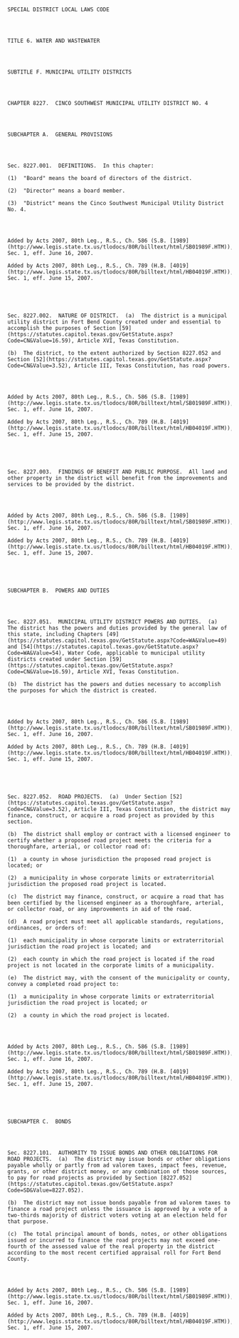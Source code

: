﻿
    
    
    	
    					
    
    
    SPECIAL DISTRICT LOCAL LAWS CODE
    
      
    
    
    TITLE 6. WATER AND WASTEWATER
    
      
    
    
    SUBTITLE F. MUNICIPAL UTILITY DISTRICTS
    
      
    
    
    CHAPTER 8227.  CINCO SOUTHWEST MUNICIPAL UTILITY DISTRICT NO. 4
    
      
    
    
    SUBCHAPTER A.  GENERAL PROVISIONS
    
      
    
    
    Sec. 8227.001.  DEFINITIONS.  In this chapter:
    
    (1)  "Board" means the board of directors of the district.
    
    (2)  "Director" means a board member.
    
    (3)  "District" means the Cinco Southwest Municipal Utility District No. 4.
    
    
    
    
    Added by Acts 2007, 80th Leg., R.S., Ch. 586 (S.B. [1989](http://www.legis.state.tx.us/tlodocs/80R/billtext/html/SB01989F.HTM)), Sec. 1, eff. June 16, 2007.
    
    Added by Acts 2007, 80th Leg., R.S., Ch. 789 (H.B. [4019](http://www.legis.state.tx.us/tlodocs/80R/billtext/html/HB04019F.HTM)), Sec. 1, eff. June 15, 2007.
    
    
    
    
    
    Sec. 8227.002.  NATURE OF DISTRICT.  (a)  The district is a municipal utility district in Fort Bend County created under and essential to accomplish the purposes of Section [59](https://statutes.capitol.texas.gov/GetStatute.aspx?Code=CN&Value=16.59), Article XVI, Texas Constitution.
    
    (b)  The district, to the extent authorized by Section 8227.052 and Section [52](https://statutes.capitol.texas.gov/GetStatute.aspx?Code=CN&Value=3.52), Article III, Texas Constitution, has road powers.
    
    
    
    
    Added by Acts 2007, 80th Leg., R.S., Ch. 586 (S.B. [1989](http://www.legis.state.tx.us/tlodocs/80R/billtext/html/SB01989F.HTM)), Sec. 1, eff. June 16, 2007.
    
    Added by Acts 2007, 80th Leg., R.S., Ch. 789 (H.B. [4019](http://www.legis.state.tx.us/tlodocs/80R/billtext/html/HB04019F.HTM)), Sec. 1, eff. June 15, 2007.
    
    
    
    
    
    Sec. 8227.003.  FINDINGS OF BENEFIT AND PUBLIC PURPOSE.  All land and other property in the district will benefit from the improvements and services to be provided by the district.
    
    
    
    
    Added by Acts 2007, 80th Leg., R.S., Ch. 586 (S.B. [1989](http://www.legis.state.tx.us/tlodocs/80R/billtext/html/SB01989F.HTM)), Sec. 1, eff. June 16, 2007.
    
    Added by Acts 2007, 80th Leg., R.S., Ch. 789 (H.B. [4019](http://www.legis.state.tx.us/tlodocs/80R/billtext/html/HB04019F.HTM)), Sec. 1, eff. June 15, 2007.
    
    
    
    
    
    SUBCHAPTER B.  POWERS AND DUTIES
    
      
    
    
    Sec. 8227.051.  MUNICIPAL UTILITY DISTRICT POWERS AND DUTIES.  (a)  The district has the powers and duties provided by the general law of this state, including Chapters [49](https://statutes.capitol.texas.gov/GetStatute.aspx?Code=WA&Value=49) and [54](https://statutes.capitol.texas.gov/GetStatute.aspx?Code=WA&Value=54), Water Code, applicable to municipal utility districts created under Section [59](https://statutes.capitol.texas.gov/GetStatute.aspx?Code=CN&Value=16.59), Article XVI, Texas Constitution.
    
    (b)  The district has the powers and duties necessary to accomplish the purposes for which the district is created.
    
    
    
    
    Added by Acts 2007, 80th Leg., R.S., Ch. 586 (S.B. [1989](http://www.legis.state.tx.us/tlodocs/80R/billtext/html/SB01989F.HTM)), Sec. 1, eff. June 16, 2007.
    
    Added by Acts 2007, 80th Leg., R.S., Ch. 789 (H.B. [4019](http://www.legis.state.tx.us/tlodocs/80R/billtext/html/HB04019F.HTM)), Sec. 1, eff. June 15, 2007.
    
    
    
    
    
    Sec. 8227.052.  ROAD PROJECTS.  (a)  Under Section [52](https://statutes.capitol.texas.gov/GetStatute.aspx?Code=CN&Value=3.52), Article III, Texas Constitution, the district may finance, construct, or acquire a road project as provided by this section.
    
    (b)  The district shall employ or contract with a licensed engineer to certify whether a proposed road project meets the criteria for a thoroughfare, arterial, or collector road of:
    
    (1)  a county in whose jurisdiction the proposed road project is located; or
    
    (2)  a municipality in whose corporate limits or extraterritorial jurisdiction the proposed road project is located.
    
    (c)  The district may finance, construct, or acquire a road that has been certified by the licensed engineer as a thoroughfare, arterial, or collector road, or any improvements in aid of the road.
    
    (d)  A road project must meet all applicable standards, regulations, ordinances, or orders of:
    
    (1)  each municipality in whose corporate limits or extraterritorial jurisdiction the road project is located; and
    
    (2)  each county in which the road project is located if the road project is not located in the corporate limits of a municipality.
    
    (e)  The district may, with the consent of the municipality or county, convey a completed road project to:
    
    (1)  a municipality in whose corporate limits or extraterritorial jurisdiction the road project is located; or
    
    (2)  a county in which the road project is located.
    
    
    
    
    Added by Acts 2007, 80th Leg., R.S., Ch. 586 (S.B. [1989](http://www.legis.state.tx.us/tlodocs/80R/billtext/html/SB01989F.HTM)), Sec. 1, eff. June 16, 2007.
    
    Added by Acts 2007, 80th Leg., R.S., Ch. 789 (H.B. [4019](http://www.legis.state.tx.us/tlodocs/80R/billtext/html/HB04019F.HTM)), Sec. 1, eff. June 15, 2007.
    
    
    
    
    
    SUBCHAPTER C.  BONDS
    
      
    
    
    Sec. 8227.101.  AUTHORITY TO ISSUE BONDS AND OTHER OBLIGATIONS FOR ROAD PROJECTS.  (a)  The district may issue bonds or other obligations payable wholly or partly from ad valorem taxes, impact fees, revenue, grants, or other district money, or any combination of those sources, to pay for road projects as provided by Section [8227.052](https://statutes.capitol.texas.gov/GetStatute.aspx?Code=SD&Value=8227.052).
    
    (b)  The district may not issue bonds payable from ad valorem taxes to finance a road project unless the issuance is approved by a vote of a two-thirds majority of district voters voting at an election held for that purpose.
    
    (c)  The total principal amount of bonds, notes, or other obligations issued or incurred to finance the road projects may not exceed one-fourth of the assessed value of the real property in the district according to the most recent certified appraisal roll for Fort Bend County.
    
    
    
    
    Added by Acts 2007, 80th Leg., R.S., Ch. 586 (S.B. [1989](http://www.legis.state.tx.us/tlodocs/80R/billtext/html/SB01989F.HTM)), Sec. 1, eff. June 16, 2007.
    
    Added by Acts 2007, 80th Leg., R.S., Ch. 789 (H.B. [4019](http://www.legis.state.tx.us/tlodocs/80R/billtext/html/HB04019F.HTM)), Sec. 1, eff. June 15, 2007.
    
    
    
    
    				
